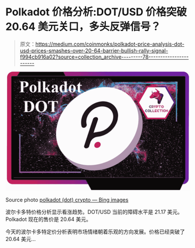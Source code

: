 # Polkadot 价格分析:DOT/USD 价格突破 20.64 美元关口，多头反弹信号？

> 原文：<https://medium.com/coinmonks/polkadot-price-analysis-dot-usd-prices-smashes-over-20-64-barrier-bullish-rally-signal-f994cb916a02?source=collection_archive---------78----------------------->

![](img/c415d96cf48cd8d95135f15e05ddbfa0.png)

Source photo [polkadot (dot) crypto — Bing images](https://www.bing.com/images/search?view=detailV2&ccid=GiB5p%2fOu&id=3BF96B8340C67A4A3823D853B724015261419482&thid=OIP.GiB5p_OuVEWw-lozpgdqXAHaEx&mediaurl=https%3a%2f%2fi.ebayimg.com%2fimages%2fg%2fm6QAAOSw5r9g3Na6%2fs-l1600.jpg&cdnurl=https%3a%2f%2fth.bing.com%2fth%2fid%2fR.1a2079a7f3ae5445b0fa5a33a6076a5c%3frik%3dgpRBYVIBJLdT2A%26pid%3dImgRaw%26r%3d0&exph=1032&expw=1600&q=polkadot+(dot)+crypto&simid=608014610273297924&FORM=IRPRST&ck=16A151C7777B876498B366A9914CEC06&selectedIndex=18&ajaxhist=0&ajaxserp=0)

波尔卡多特价格分析显示看涨趋势。DOT/USD 当前的障碍水平是 21.17 美元。Polkadot 现在的售价是 20.64 美元。

今天的波尔卡多特定价分析表明市场情绪朝着乐观的方向发展。价格已经突破了 20.64 美元…